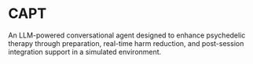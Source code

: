 # CAPT
An LLM-powered conversational agent designed to enhance psychedelic therapy through preparation, real-time harm reduction, and post-session integration support in a simulated environment.

